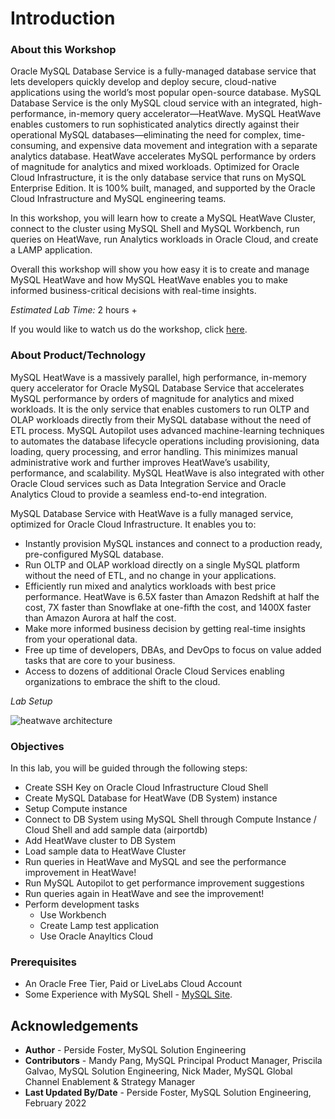 # Introduction

### About this Workshop

Oracle MySQL Database Service is a fully-managed database service that lets developers quickly develop and deploy secure, cloud-native applications using the world’s most popular open-source database. MySQL Database Service is the only MySQL cloud service with an integrated, high-performance, in-memory query accelerator—HeatWave. MySQL HeatWave enables customers to run sophisticated analytics directly against their operational MySQL databases—eliminating the need for complex, time-consuming, and expensive data movement and integration with a separate analytics database. HeatWave accelerates MySQL performance by orders of magnitude for analytics and mixed workloads. Optimized for Oracle Cloud Infrastructure, it is the only database service that runs on MySQL Enterprise Edition. It is 100% built, managed, and supported by the Oracle Cloud Infrastructure and MySQL engineering teams.

In this workshop, you will learn how to create a MySQL HeatWave Cluster, connect to the cluster using MySQL Shell and MySQL Workbench, run queries on HeatWave, run Analytics workloads in Oracle Cloud, and create a LAMP application.

Overall this workshop will show you how easy it is to create and manage MySQL HeatWave and how MySQL HeatWave enables you to make informed business-critical decisions with real-time insights.


_Estimated Lab Time:_ 2 hours +

<if type="odbw">If you would like to watch us do the workshop, click [here](https://youtu.be/ppolVUzOBSQ).</if>

### About Product/Technology
MySQL HeatWave is a massively parallel, high performance, in-memory query accelerator for Oracle MySQL Database Service that accelerates MySQL performance by orders of magnitude for analytics and mixed workloads. It is the only service that enables customers to run OLTP and OLAP workloads directly from their MySQL database without the need of ETL process. MySQL Autopilot uses advanced machine-learning techniques to automates the database lifecycle operations including provisioning, data loading, query processing, and error handling. This minimizes manual administrative work and further improves HeatWave’s usability, performance, and scalability. MySQL HeatWave is also integrated with other Oracle Cloud services such as Data Integration Service and Oracle Analytics Cloud to provide a seamless end-to-end integration.

MySQL Database Service with HeatWave is a fully managed service, optimized for Oracle Cloud Infrastructure. It enables you to:

-	Instantly provision MySQL instances and connect to a production ready, pre-configured MySQL database.
-	Run OLTP and OLAP workload directly on a single MySQL platform without the need of ETL, and no change in your applications.
-	Efficiently run mixed and analytics workloads with best price performance. HeatWave is 6.5X faster than Amazon Redshift at half the cost, 7X faster than Snowflake at one-fifth the cost, and 1400X faster than Amazon Aurora at half the cost.
-	Make more informed business decision by getting real-time insights from your operational data.
-	Free up time of developers, DBAs, and DevOps to focus on value added tasks that are core to your business.
-	Access to dozens of additional Oracle Cloud Services enabling organizations to embrace the shift to the cloud.

_Lab Setup_

![heatwave architecture](./images/heatwave-bastion-architecture-compute.png "heatwave bastion -architecture compute ")


[//]:    [](youtube:6nsgwclsnaM)


### Objectives

In this lab, you will be guided through the following steps:

- Create SSH Key on Oracle Cloud Infrastructure Cloud Shell
- Create MySQL Database for HeatWave (DB System) instance 
- Setup Compute instance
- Connect to DB System using MySQL Shell through Compute Instance / Cloud Shell and add sample data (airportdb)
- Add HeatWave cluster to DB System
- Load sample data to HeatWave Cluster
- Run queries in HeatWave and MySQL and see the performance improvement in HeatWave!
- Run MySQL Autopilot to get performance improvement suggestions
- Run queries again in HeatWave and see the improvement!
- Perform development tasks
    - Use Workbench
    - Create Lamp test application
    - Use Oracle Anayltics Cloud 

### Prerequisites

* An Oracle Free Tier, Paid or LiveLabs Cloud Account
* Some Experience with MySQL Shell - [MySQL Site](https://dev.MySQL.com/doc/MySQL-shell/8.0/en/).

## Acknowledgements
* **Author** - Perside Foster, MySQL Solution Engineering 
* **Contributors** - Mandy Pang, MySQL Principal Product Manager,  Priscila Galvao, MySQL Solution Engineering, Nick Mader, MySQL Global Channel Enablement & Strategy Manager
* **Last Updated By/Date** - Perside Foster, MySQL Solution Engineering, February 2022